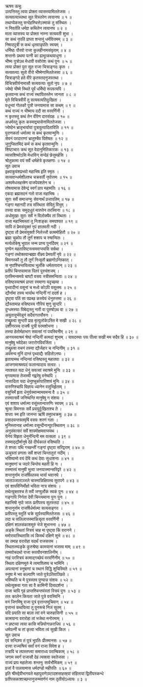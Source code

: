 ऋषय ऊचुः  
उत्पत्तिस्तु त्वया प्रोक्ता व्यासस्यामिततेजसः ।  
सत्यवत्यास्तथा सूत विस्तरेण त्वयानघ ॥ १ ॥  
तथाप्येकस्तु सन्देहश्चित्तेऽस्माकं तु संस्थितः ।  
न निवर्तति धर्मज्ञ कथितेन त्वयानघ ॥ २ ॥  
माता व्यासस्य या प्रोक्ता नाम्ना सत्यवती शुभा ।  
सा कथं नृपतिं प्राप्ता शन्तनुं धर्मवित्तमम् ॥ ३ ॥  
निषादपुत्रीं स कथं धृतवान्नृपतिः स्वयम् ।  
धर्मिष्ठः पौरवो राजा कुलहीनामसंवृताम् ॥ ४ ॥  
शन्तनोः प्रथमा पत्‍नी का ह्यभूत्कथयाधुना ।  
भीष्मः पुत्रोऽथ मेधावी वसोरंशः कथं पुनः ॥ ५ ॥  
त्वया प्रोक्तं पुरा सूत राजा चित्राङ्गदः कृतः ।  
सत्यवत्याः सुतो वीरो भीष्मेणामिततेजसा ॥ ६ ॥  
चित्राङ्गदे हते वीरे कृतस्तदनुजस्तथा ।  
विचित्रवीर्यनामासौ सत्यवत्याः सुतो नृपः ॥ ७ ॥  
ज्येष्ठे भीष्मे स्थिते पूर्वं धर्मिष्ठे रूपवत्यपि ।  
कृतवान्स कथं राज्यं स्थापितस्तेन जानता ॥ ८ ॥  
मृते विचित्रवीर्ये तु सत्यवत्यतिदुःखिता ।  
वधूभ्यां गोलकौ पुत्रौ जनयामास सा कथम् ॥ ९ ॥  
कथं राज्यं न भीष्माय ददौ सा वरवर्णिनी ।  
न कृतस्तु कथं तेन वीरेण दारसंग्रहः ॥ १० ॥  
अधर्मस्तु कृतः कस्माद्व्यासेनामिततेजसा ।  
ज्येष्ठेन भ्रातृभार्यायां पुत्रावुत्पादिताविति ॥ ११ ॥  
पुराणकर्ता धर्मात्मा स कथं कृतवान्मुनिः ।  
सेवनं परदाराणां भ्रातुश्चैव विशेषतः ॥ १२ ॥  
जुगुप्सितमिदं कर्म स कथं कृतवान्मुनिः ।  
शिष्टाचारः कथं सूत वेदानुमितिकारकः ॥ १३ ॥  
व्यासशिष्योऽसि मेधाविन् सन्देहं छेत्तुमर्हसि ।  
श्रोतुकामा वयं सर्वे धर्मक्षेत्रे कृतक्षणाः ॥ १४ ॥  
सूत उवाच  
इक्ष्वाकुवंशप्रभवो महाभिष इति स्मृतः ।  
सत्यवान्धर्मशीलश्च चक्रवर्ती नृपोत्तमः ॥ १५ ॥  
अश्वमेधसहस्रेण वाजपेयशतेन च ।  
तोषयामास देवेन्द्रं स्वर्गं प्राप महामतिः ॥ १६ ॥  
एकदा ब्रह्मसदनं गतो राजा महाभिषः ।  
सुराः सर्वे समाजग्मुः सेवनार्थं प्रजापतिम् ॥ १७ ॥  
गङ्गा महानदी तत्र संस्थिता सेवितुं विभुम् ।  
तस्या वासः समुद्‌धूतं मारुतेन तरस्विना ॥ १८ ॥  
अधोमुखाः सुराः सर्वे न विलोक्यैव तां स्थिताः ।  
राजा महाभिषस्तां तु निःशङ्कः समपश्यत ॥ १९ ॥  
सापि तं प्रेमसंयुक्तं नृपं ज्ञातवती नदी ।  
दृष्ट्वा तौ प्रेमसंयुक्तौ निर्लज्जौ काममोहितौ ॥ २० ॥  
ब्रह्मा चुकोप तौ तूर्णं शशाप च रुषान्वितः ।  
मर्त्यलोकेषु भूपाल जन्म प्राप्य पुनर्दिवम् ॥ २१ ॥  
पुण्येन महताविष्टस्त्वमवाप्स्यसि सर्वथा ।  
गङ्गां तथोक्तवान्ब्रह्मा वीक्ष्य प्रेमवतीं नृपे ॥ २२ ॥  
विमनस्कौ तु तौ तूर्णं निःसृतौ ब्रह्मणोऽन्तिकात् ।  
स नृपांश्चिन्तयित्वाथ भूर्लोके धर्मतत्परान् ॥ २३ ॥  
प्रतीपं चिन्तयामास पितरं पुरुवंशजम् ।  
एतस्मिन्समये चाष्टौ वसवः स्त्रीसमन्विताः ॥ २४ ॥  
वसिष्ठस्याश्रमं प्राप्ता रममाणा यदृच्छया ।  
पृथ्वादीनां वसूनां च मध्ये कोऽपि वसूत्तमः ॥ २५ ॥  
द्यौर्नामा तस्य भार्याथ नन्दिनीं गां ददर्श ह ।  
दृष्ट्वा पतिं सा पप्रच्छ कस्येयं धेनुरुत्तमा ॥ २६ ॥  
द्यौस्तामाह वसिष्ठस्य गौरियं शृणु सुन्दरि ।  
दुग्धमस्याः पिबेद्यस्तु नारी वा पुरुषोऽथ वा ॥ २७ ॥  
अयुतायुर्भवेन्नूनं सदैवागतयौवनः ।  
तच्छ्रुत्वा सुन्दरी प्राह मृत्युलोकेऽस्ति मे सखी ॥ २८ ॥  
उशीनरस्य राजर्षेः पुत्री परमशोभना ।  
तस्या हेतोर्महाभाग सवत्सां गां पयस्विनीम् ॥ २९ ॥  
आनयस्वाश्रमं श्रेष्ठं नन्दिनीं कामदां शुभाम् ।
यावदस्याः पयः पीत्वा सखी मम सदैव हि ॥ ३० ॥  
मानुषेषु भवेदेका जरारोगविवर्जिता ।  
तच्छ्रुत्वा वचनं तस्या द्यौर्जहार च नन्दिनीम् ॥ ३१ ॥  
अवमन्य मुनिं दान्तं पृथ्वाद्यैः सहितोऽनघः ।  
हृतायामथ नन्दिन्यां वसिष्ठस्तु महातपाः ॥ ३२ ॥  
आजगामाश्रमपदं फलान्यादाय सत्वरः ।  
नापश्यत यदा धेनुं सवत्सां स्वाश्रमे मुनिः ॥ ३३ ॥  
मृगयामास तेजस्वी गह्वरेषु वनेष्वपि ।  
नासादिता यदा धेनुश्चुकोपातिशयं मुनिः ॥ ३४ ॥  
वारुणिश्चापि विज्ञाय ध्यानेन वसुभिर्हृताम् ।  
वसुभिर्मे हृता धेनुर्यस्मान्मामवमन्य वै ॥ ३५ ॥  
तस्मात्सर्वे जनिष्यन्ति मानुषेषु न संशयः ।  
एवं शशाप धर्मात्मा वसूंस्तान्वारुणिः स्वयम् ॥ ३६ ॥  
श्रुत्वा विमनसः सर्वे प्रययुर्दुःखिताश्च ते ।  
शप्ताः स्म इति जानन्त ऋषिं तमुपचक्रमुः ॥ ३७ ॥  
प्रसादयन्तस्तमृषिं वसवः शरणं गताः ।  
मुनिस्तानाह धर्मात्मा वसून्दीनान्पुरःस्थितान् ॥ ३८ ॥  
अनुसंवत्सरं सर्वे शापमोक्षमवाप्स्यथ ।  
येनेयं विहृता धेनुर्नन्दिनी मम वत्सला ॥ ३९ ॥  
तस्माद्‌द्यौर्मानुषे देहे दीर्घकालं वसिष्यति ।  
ते शप्ताः पथि गच्छन्तीं गङ्गां दृष्ट्वा सरिद्वराम् ॥ ४० ॥  
ऊचुस्तां प्रणताः सर्वे शप्तां चिन्तातुरां नदीम् ।  
भविष्यामो वयं देवि कथं देवाः सुधाशनाः ॥ ४१ ॥  
मानुषाणां च जठरे चिन्तेय महती हि नः ।  
तस्मात्त्वं मानुषी भूत्वा जनयास्मान्सरिद्वरे ॥ ४२ ॥  
शन्तनुर्नाम राजर्षिस्तस्य भार्या भवानघे ।  
जाताञ्जाताञ्जले चास्मान्निक्षिपस्व सुरापगे ॥ ४३ ॥  
एवं शापविनिर्मोक्षो भविता नात्र संशयः ।  
तथेत्युक्ताश्च ते सर्वे जग्मुर्लोकं स्वकं पुनः ॥ ४४ ॥  
गङ्गापि निर्गता देवी चिन्त्यमाना पुनः पुनः ।  
महाभिषो नृपो जातः प्रतीपस्य सुतस्तदा ॥ ४५ ॥  
शन्तनुर्नाम राजर्षिर्धर्मात्मा सत्यसङ्गरः ।  
प्रतीपस्तु स्तुतिं चक्रे सूर्यस्यामिततेजसः ॥ ४६ ॥  
तदा च सलिलात्तस्मान्निःसृता वरवर्णिनी ।  
दक्षिणं शालसंकाशमूरुं भेजे शूभानना ॥ ४७ ॥  
अङ्के स्थितां स्त्रियं चाह मा पृष्ट्वा किं वरानने ।  
ममोरावास्थितासि त्वं किमर्थं दक्षिणे शुभे ॥ ४८ ॥  
सा तमाह वरारोहा यदर्थं राजसत्तम ।  
स्थितात्म्यङ्के कुरुश्रेष्ठ कामयानां भजस्व माम् ॥ ४९ ॥  
तामवोचदथो राजा रूपयौवनशालिनीम् ।  
नाहं परस्त्रियं कामाद्‌गच्छेयं वरवर्णिनीम् ॥ ५० ॥  
स्थिता दक्षिणमूरुं मे त्वमाश्लिष्य च भामिनि ।  
अपत्यानां स्नुषाणां च स्थानं विद्धि शुचिस्मिते ॥ ५१ ॥  
स्नुषा मे भव कल्याणि जाते पुत्रेऽतिवाञ्छिते ।  
भविष्यति च मे पुत्रस्तव पुण्यान्न संशयः ॥ ५२ ॥  
तथेत्युक्त्वा गता सा वै कामिनी दिव्यदर्शना ।  
राजा चापि गृहं प्राप्तश्चिन्तयंस्तां स्त्रियं पुनः ॥ ५३ ॥  
ततः कालेन कियता जाते पुत्रे वयस्विनि ।  
वनं जिगमिषू राजा पुत्रं वृत्तान्तमूचिवान् ॥ ५४ ॥  
वृत्तान्तं कथयित्वा तु पुनरूचे निजं सुतम् ।  
यदि प्रयाति सा बाला त्वां वने चारुहासिनी ॥ ५५ ॥  
कामयाना वरारोहा तां भजेथा मनोरमाम् ।  
न प्रष्टव्या त्वया कासि मन्नियोगान्नराधिप ॥ ५६ ॥  
धर्मपत्‍नीं च तां कृत्वा भविता त्वं सुखी किल ।  
सूत उवाच  
एवं सन्दिश्य तं पुत्रं भूपतिः प्रीतमानसः ॥ ५७ ॥  
दत्त्वा राज्यश्रियं सर्वां वनं राजा विवेश ह ।  
तत्रापि च तपस्तप्त्वा समाराध्य पराम्बिकाम् ॥ ५८ ॥  
जगाम स्वर्गं राजासौ देहं त्यक्त्वा स्वतेजसा ।  
राज्यं प्राप महातेजाः शन्तनुः सार्वभौमिकम् ॥ ५९ ॥  
प्रजां वै पालयामास धर्मदण्डो महीपतिः ॥ ६० ॥  
इति श्रीमद्देवीभागवते महापुराणेऽष्टादशसाहस्र्यां संहितायां द्वितीयस्कन्धे  
प्रतीपसकाशाच्छन्तनुजन्मवर्णनं नाम तृतीयोऽध्यायः ॥ ३ ॥
